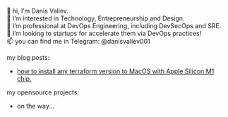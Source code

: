 👋 hi, I’m Danis Valiev.  
👀 I’m interested in Technology, Entrepreneurship and Design.  
🌱 I’m professional at DevOps Engineering, including DevSecOps and SRE.  
💞️ I’m looking to startups for accelerate them via DevOps practices!  
📫 you can find me in Telegram: @danisvaliev001  

my blog posts:
- [how to install any terraform version to MacOS with Apple Silicon M1 chip.](https://gitlab.com/danisvaliev001/m1-terraform)

my opensource projects:
- on the way...

<!---
danisvaliev001/danisvaliev001 is a ✨ special ✨ repository because its `README.md` (this file) appears on your GitHub profile.
You can click the Preview link to take a look at your changes.
--->
